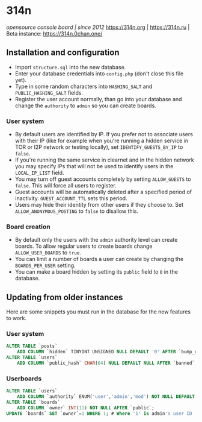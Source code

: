 # 314n
*opensource console board | since 2012*
https://314n.org | https://314n.ru | Beta instance: https://314n.0chan.one/

## Installation and configuration
- Import `structure.sql` into the new database.
- Enter your database credentials into `config.php` (don't close this file yet).
- Type in some random characters into `HASHING_SALT` and `PUBLIC_HASHING_SALT` fields.
- Register the user account normally, than go into your database and change the `authority` to `admin` so you can create boards.

### User system
- By default users are identified by IP. If you prefer not to associate users with their IP (like for example when you're running a hidden service in TOR or I2P network or testing locally), set `IDENTIFY_GUESTS_BY_IP` to `false`.
- If you're running the same service in clearnet and in the hidden network you may specify IPs that will not be used to identify users in the `LOCAL_IP_LIST` field.
- You may turn off guest accounts completely by setting `ALLOW_GUESTS` to `false`. This will force all users to register.
- Guest accounts will be automatically deleted after a specified period of inactivity. `GUEST_ACCOUNT_TTL` sets this period.
- Users may hide their identity from other users if they choose to. Set `ALLOW_ANONYMOUS_POSTING` to `false` to disallow this.

### Board creation
- By default only the users with the `admin` authority level can create boards. To allow regular users to create boards change `ALLOW_USER_BOARDS` to `true`.
- You can limit a  number of boards a user can create by changing the `BOARDS_PER_USER` setting.
- You can make a board hidden by setting its `public` field to `0` in the database.

## Updating from older instances
Here are some snippets you must run in the database for the new features to work.

### User system
```sql
ALTER TABLE `posts`
	ADD COLUMN `hidden` TINYINT UNSIGNED NULL DEFAULT '0' AFTER `bump_date`;
ALTER TABLE `users`
	ADD COLUMN `public_hash` CHAR(64) NULL DEFAULT NULL AFTER `banned`;
```

### Userboards
```sql
ALTER TABLE `users`
	ADD COLUMN `authority` ENUM('user','admin','mod') NOT NULL DEFAULT 'user' AFTER `public_hash`;
ALTER TABLE `boards`
	ADD COLUMN `owner` INT(11) NOT NULL AFTER `public`;
UPDATE `boards` SET `owner`=1 WHERE 1; # Where '1' is admin's user ID
```